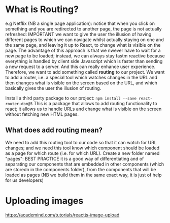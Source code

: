 # What is Routing?

e.g Netflix (NB a single page application): notice that when you click on something and you are redirected to another page, the page is not actually refreshed: IMPORTANT we want to give the user the illusion of having different pages to which we can navigate whilst actually staying on one and the same page, and leaving it up to React, to change what is visible on the page. The advantage of this approach is that we nwever have to wait for a new page to be loaded; instead, we can always stay fastm reactive because everything is handled by client side Javascript which is faster than sending a new request to a server. And this can really enhance user experience.
Therefore, we want to add something called **routing** to our project. We want to add a router, i.e. a special tool which watches changes in the URL and then changes what is visible on the screen based on the URL, and which basically gives the user the illusion of routing.

Install a third party package to our project:
    `npm install --save react-router-dom@5`
This is a package that allows to add routing functionality to react; it allows us to handle URLs and change what is visible on the screen without fetching new HTML pages.

## What does **add routing** mean?
We need to add this routing tool to our code so that it can watch for URL changes; and we need this tool know which component should be loaded as a page for which route (i.e. for which URL).
Create a new folder named "pages": BEST PRACTICE it is a good way of differentiating and of separating our components that are embedded in other components (which are storedn in the components folder), from the components that will be loaded as pages (NB we build them in the same exact way, it is just of help for us developers)

# Uploading images
https://academind.com/tutorials/reactjs-image-upload